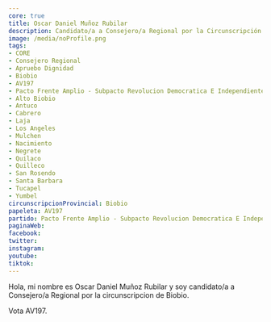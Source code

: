 ```yaml
---
core: true
title: Oscar Daniel Muñoz Rubilar
description: Candidato/a a Consejero/a Regional por la Circunscripción de Biobio
image: /media/noProfile.png
tags:
- CORE
- Consejero Regional
- Apruebo Dignidad
- Biobio
- AV197
- Pacto Frente Amplio - Subpacto Revolucion Democratica E Independientes - Independientes
- Alto Biobio
- Antuco
- Cabrero
- Laja
- Los Angeles
- Mulchen
- Nacimiento
- Negrete
- Quilaco
- Quilleco
- San Rosendo
- Santa Barbara
- Tucapel
- Yumbel
circunscripcionProvincial: Biobio
papeleta: AV197
partido: Pacto Frente Amplio - Subpacto Revolucion Democratica E Independientes - Independientes
paginaWeb:
facebook:
twitter:
instagram:
youtube:
tiktok:
---
```

Hola, mi nombre es Oscar Daniel Muñoz Rubilar y soy candidato/a a Consejero/a Regional por la circunscripcion de Biobio.

Vota AV197.